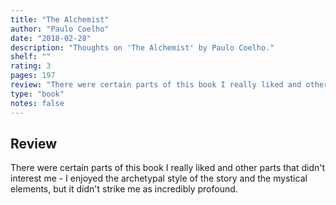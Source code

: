 ```yaml
---
title: "The Alchemist"
author: "Paulo Coelho"
date: "2018-02-28"
description: "Thoughts on 'The Alchemist' by Paulo Coelho."
shelf: ""
rating: 3
pages: 197
review: "There were certain parts of this book I really liked and other parts that didn't interest me - I enjoyed the archetypal style of the story and the mystical elements, but it didn't strike me as incredibly profound."
type: "book"
notes: false
---
```


## Review

There were certain parts of this book I really liked and other parts that didn't interest me - I enjoyed the archetypal style of the story and the mystical elements, but it didn't strike me as incredibly profound.
